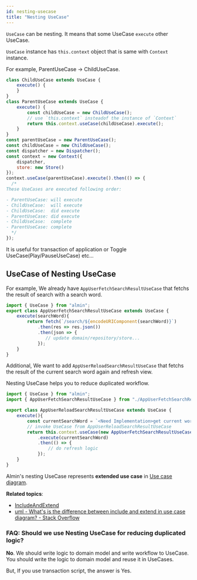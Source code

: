 ```yaml
---
id: nesting-usecase
title: "Nesting UseCase"
---
```


`UseCase` can be nesting.
It means that some UseCase `execute` other UseCase.
 
`UseCase` instance has `this.context` object that is same with `Context` instance.
 
For example, ParentUseCase -> ChildUseCase.
 
```js 
class ChildUseCase extends UseCase {
    execute() {
    }
}
class ParentUseCase extends UseCase {
    execute() {
        const childUseCase = new ChildUseCase();
        // use `this.context` insteadof the instance of `Context`
        return this.context.useCase(childUseCase).execute();
    }
}
const parentUseCase = new ParentUseCase();
const childUseCase = new ChildUseCase();
const dispatcher = new Dispatcher();
const context = new Context({
    dispatcher,
    store: new Store()
});
context.useCase(parentUseCase).execute().then(() => {
  /*
These UseCases are executed following order:  

- ParentUseCase: will execute
- ChildUseCase:  will execute
- ChildUseCase:  did execute
- ParentUseCase: did execute
- ChildUseCase:  complete
- ParentUseCase: complete
  */
});
```

It is useful for transaction of application or Toggle UseCase(Play/PauseUseCase) etc...

## UseCase of Nesting UseCase

For example, We already have `AppUserFetchSearchResultUseCase` that fetchs the result of search with a search word.

```js
import { UseCase } from "almin";
export class AppUserFetchSearchResultUseCase extends UseCase {
    execute(searchWord){
        return fetch(`/search/${encodeURIComponent(searchWord)}`)
            .then(res => res.json())
            .then(json => {
               // update domain/repository/store... 
            });
    }
}
```

Additional, We want to add `AppUserReloadSearchResultUseCase` that fetchs the result of the current search word again and refresh view.

Nesting UseCase helps you to reduce duplicated workflow.

```js
import { UseCase } from "almin";
import { AppUserFetchSearchResultUseCase } from "./AppUserFetchSearchResultUseCase";

export class AppUserReloadSearchResultUseCase extends UseCase {
    execute(){
        const currentSearchWord = `<Need Implementation>get current word from repository...`;
        // invoke UseCase from AppUserReloadSearchResultUseCase
        return this.context.useCase(new AppUserFetchSearchResultUseCase())
            .execute(currentSearchWord)
            .then(() => {
                // do refresh logic
            });
    }
}
```

Almin's nesting UseCase represents **extended use case** in [Use case diagram](https://en.wikipedia.org/wiki/Use_case_diagram "Use case diagram").

**Related topics**:

- [IncludeAndExtend](https://martinfowler.com/bliki/IncludeAndExtend.html "IncludeAndExtend")
- [uml - What's is the difference between include and extend in use case diagram? - Stack Overflow](https://stackoverflow.com/questions/1696927/whats-is-the-difference-between-include-and-extend-in-use-case-diagram "uml - What&#39;s is the difference between include and extend in use case diagram? - Stack Overflow")

### FAQ: Should we use Nesting UseCase for reducing duplicated logic?

**No**. We should write logic to domain model and write workflow to UseCase.
You should write the logic to domain model and reuse it in UseCases.

But, If you use transaction script, the answer is Yes.
